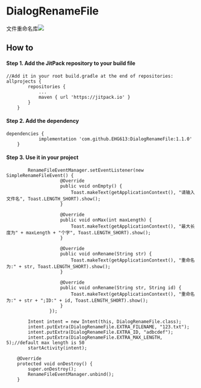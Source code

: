 # DialogRenameFile
文件重命名库[![](https://jitpack.io/v/EHG613/DialogRenameFile.svg)](https://jitpack.io/#EHG613/DialogRenameFile)
## How to
#### Step 1. Add the JitPack repository to your build file
```
//Add it in your root build.gradle at the end of repositories:
allprojects {
		repositories {
			...
			maven { url 'https://jitpack.io' }
		}
	}
```
#### Step 2. Add the dependency
```
dependencies {
	        implementation 'com.github.EHG613:DialogRenameFile:1.1.0'
	}
```
#### Step 3. Use it in your project
```
        RenameFileEventManager.setEventListener(new SimpleRenameFileEvent() {
                    @Override
                    public void onEmpty() {
                        Toast.makeText(getApplicationContext(), "请输入文件名", Toast.LENGTH_SHORT).show();
                    }

                    @Override
                    public void onMax(int maxLength) {
                        Toast.makeText(getApplicationContext(), "最大长度为" + maxLength + "个字", Toast.LENGTH_SHORT).show();
                    }

                    @Override
                    public void onRename(String str) {
                        Toast.makeText(getApplicationContext(), "重命名为:" + str, Toast.LENGTH_SHORT).show();
                    }

                    @Override
                    public void onRename(String str, String id) {
                        Toast.makeText(getApplicationContext(), "重命名为:" + str + ";ID:" + id, Toast.LENGTH_SHORT).show();
                    }
                });

```
```
        Intent intent = new Intent(this, DialogRenameFile.class);
        intent.putExtra(DialogRenameFile.EXTRA_FILENAME, "123.txt");
        intent.putExtra(DialogRenameFile.EXTRA_ID, "adbcdef");
        intent.putExtra(DialogRenameFile.EXTRA_MAX_LENGTH, 5);//default max length is 50
        startActivity(intent);
```
```
    @Override
    protected void onDestroy() {
        super.onDestroy();
        RenameFileEventManager.unbind();
    }
```
